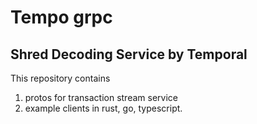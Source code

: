 # Tempo grpc
## Shred Decoding Service by Temporal

This repository contains
1. protos for transaction stream service
2. example clients in rust, go, typescript.
